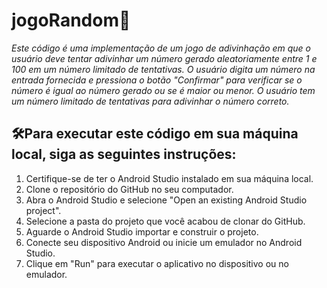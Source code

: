 # jogoRandom🎲
_Este código é uma implementação de um jogo de adivinhação em que o usuário deve tentar adivinhar um número gerado aleatoriamente entre 1 e 100 em um número limitado de tentativas. O usuário digita um número na entrada fornecida e pressiona o botão "Confirmar" para verificar se o número é igual ao número gerado ou se é maior ou menor. O usuário tem um número limitado de tentativas para adivinhar o número correto._


## 🛠️Para executar este código em sua máquina local, siga as seguintes instruções:


1. Certifique-se de ter o Android Studio instalado em sua máquina local.
2. Clone o repositório do GitHub no seu computador.
3. Abra o Android Studio e selecione "Open an existing Android Studio project".
4. Selecione a pasta do projeto que você acabou de clonar do GitHub.
5. Aguarde o Android Studio importar e construir o projeto.
6. Conecte seu dispositivo Android ou inicie um emulador no Android Studio.
7. Clique em "Run" para executar o aplicativo no dispositivo ou no emulador.
